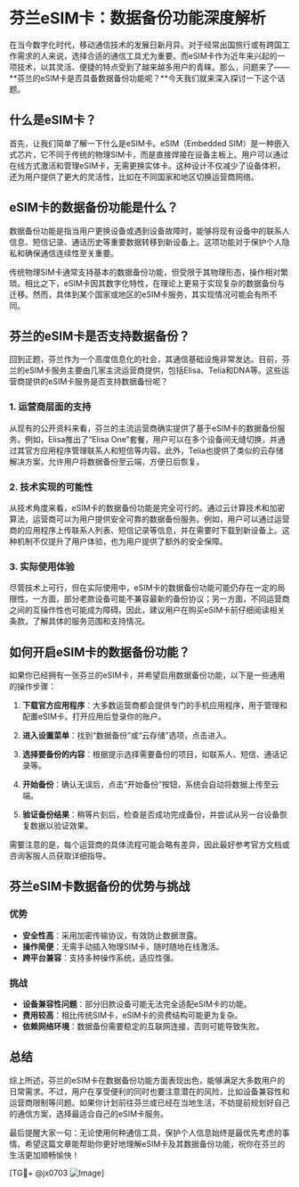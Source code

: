 # 芬兰eSIM卡：数据备份功能深度解析

在当今数字化时代，移动通信技术的发展日新月异。对于经常出国旅行或有跨国工作需求的人来说，选择合适的通信工具尤为重要。而eSIM卡作为近年来兴起的一项技术，以其灵活、便捷的特点受到了越来越多用户的青睐。那么，问题来了——**芬兰的eSIM卡是否具备数据备份功能呢？**今天我们就来深入探讨一下这个话题。

## 什么是eSIM卡？

首先，让我们简单了解一下什么是eSIM卡。eSIM（Embedded SIM）是一种嵌入式芯片，它不同于传统的物理SIM卡，而是直接焊接在设备主板上。用户可以通过在线方式激活和管理eSIM卡，无需更换实体卡。这种设计不仅减少了设备体积，还为用户提供了更大的灵活性，比如在不同国家和地区切换运营商网络。

## eSIM卡的数据备份功能是什么？

数据备份功能是指当用户更换设备或遇到设备故障时，能够将现有设备中的联系人信息、短信记录、通话历史等重要数据转移到新设备上。这项功能对于保护个人隐私和确保通信连续性至关重要。

传统物理SIM卡通常支持基本的数据备份功能，但受限于其物理形态，操作相对繁琐。相比之下，eSIM卡因其数字化特性，在理论上更易于实现复杂的数据备份与迁移。然而，具体到某个国家或地区的eSIM卡服务，其实现情况可能会有所不同。

## 芬兰的eSIM卡是否支持数据备份？

回到正题，芬兰作为一个高度信息化的社会，其通信基础设施非常发达。目前，芬兰的eSIM卡服务主要由几家主流运营商提供，包括Elisa、Telia和DNA等。这些运营商提供的eSIM卡服务是否支持数据备份呢？

### 1. **运营商层面的支持**
从现有的公开资料来看，芬兰的主流运营商确实提供了基于eSIM卡的数据备份服务。例如，Elisa推出了“Elisa One”套餐，用户可以在多个设备间无缝切换，并通过其官方应用程序管理联系人和短信等内容。此外，Telia也提供了类似的云存储解决方案，允许用户将数据备份至云端，方便日后恢复。

### 2. **技术实现的可能性**
从技术角度来看，eSIM卡的数据备份功能是完全可行的。通过云计算技术和加密算法，运营商可以为用户提供安全可靠的数据备份服务。例如，用户可以通过运营商的应用程序上传联系人列表、短信记录等信息，并在需要时下载到新设备上。这种机制不仅提升了用户体验，也为用户提供了额外的安全保障。

### 3. **实际使用体验**
尽管技术上可行，但在实际使用中，eSIM卡的数据备份功能可能仍存在一定的局限性。一方面，部分老款设备可能不兼容最新的备份协议；另一方面，不同运营商之间的互操作性也可能成为障碍。因此，建议用户在购买eSIM卡前仔细阅读相关条款，了解具体的服务范围和支持情况。

## 如何开启eSIM卡的数据备份功能？

如果你已经拥有一张芬兰的eSIM卡，并希望启用数据备份功能，以下是一些通用的操作步骤：

1. **下载官方应用程序**：大多数运营商都会提供专门的手机应用程序，用于管理和配置eSIM卡。打开应用后登录你的账户。
   
2. **进入设置菜单**：找到“数据备份”或“云存储”选项，点击进入。
   
3. **选择要备份的内容**：根据提示选择需要备份的项目，如联系人、短信、通话记录等。
   
4. **开始备份**：确认无误后，点击“开始备份”按钮，系统会自动将数据上传至云端。
   
5. **验证备份结果**：稍等片刻后，检查是否成功完成备份，并尝试从另一台设备恢复数据以验证效果。

需要注意的是，每个运营商的具体流程可能会略有差异，因此最好参考官方文档或咨询客服人员获取详细指导。

## 芬兰eSIM卡数据备份的优势与挑战

### 优势
- **安全性高**：采用加密传输协议，有效防止数据泄露。
- **操作简便**：无需手动插入物理SIM卡，随时随地在线激活。
- **跨平台兼容**：支持多种操作系统，适应性强。

### 挑战
- **设备兼容性问题**：部分旧款设备可能无法完全适配eSIM卡的功能。
- **费用较高**：相比传统SIM卡，eSIM卡的资费结构可能更为复杂。
- **依赖网络环境**：数据备份需要稳定的互联网连接，否则可能导致失败。

## 总结

综上所述，芬兰的eSIM卡在数据备份功能方面表现出色，能够满足大多数用户的日常需求。不过，用户在享受便利的同时也要注意潜在的风险，比如设备兼容性和运营商限制等问题。如果你计划前往芬兰或已经在当地生活，不妨提前规划好自己的通信方案，选择最适合自己的eSIM卡服务。

最后提醒大家一句：无论使用何种通信工具，保护个人信息始终是最优先考虑的事情。希望这篇文章能帮助你更好地理解eSIM卡及其数据备份功能，祝你在芬兰的生活更加顺畅愉快！

[TG💪+ @jx0703 ![Image](https://github.com/user-attachments/assets/dbca1d08-cadb-493c-b0ec-ad6f7a83f270)]